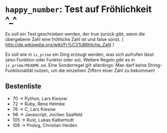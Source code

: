 # `happy_number`: Test auf Fröhlichkeit ^_^

Es soll ein Test geschrieben werden, der true zurück gibt, wenn die übergebene Zahl eine fröhliche Zahl ist und false sonst. ( http://de.wikipedia.org/wiki/Fr%C3%B6hliche_Zahl )

Es soll wie in `is_prime` ein Ding erzeugt werden, was sich aufrufen lässt (also Funktion oder Funktor oder so). Weitere Regeln gibt es in `is_prime/README.md`. Eine Sonderregel gilt allerdings: Man darf keine String-Funktionalität nutzen, um die einzelnen Ziffern einer Zahl zu bekommen!

## Bestenliste
* 70  -> Python, Lars Kiesow
* 72  -> Ruby, Rene Helmke
* 76  -> C, Lars Kiesow
* 96 -> Javascript, Jochen Saalfeld
* 105 -> Rust, Lukas Kalbertodt
* 106 -> Prolog, Christian Heiden
